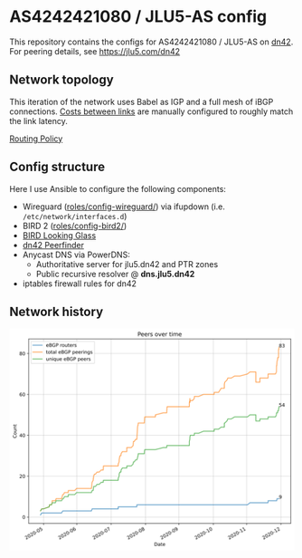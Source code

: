 # AS4242421080 / JLU5-AS config

This repository contains the configs for AS4242421080 / JLU5-AS on [dn42](https://dn42.net/Home). For peering details, see https://jlu5.com/dn42

## Network topology

This iteration of the network uses Babel as IGP and a full mesh of iBGP connections. [Costs between links](global-config/internal_costs.yml) are manually configured to roughly match the link latency.

[Routing Policy](https://jlu5.com/dn42/routing-policy)

## Config structure

Here I use Ansible to configure the following components:

- Wireguard ([roles/config-wireguard/](roles/config-wireguard/)) via ifupdown (i.e. `/etc/network/interfaces.d`)
- BIRD 2 ([roles/config-bird2/](roles/config-bird2/))
- [BIRD Looking Glass](https://github.com/sesa-me/bird-lg)
- [dn42 Peerfinder](https://dn42.us/peers)
- Anycast DNS via PowerDNS:
  - Authoritative server for jlu5.dn42 and PTR zones
  - Public recursive resolver @ **dns.jlu5.dn42**
- iptables firewall rules for dn42

## Network history

![History of my network](history.svg)
